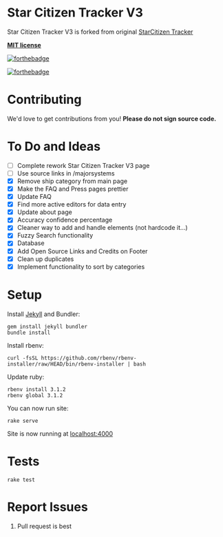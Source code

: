 # Star Citizen Tracker V3

Star Citizen Tracker V3 is forked from original [StarCitizen Tracker](https://starcitizentracker.github.io/)

[**MIT license**](https://github.com/starcitizentrackerv3/StarCitizenTrackerV3.github.io/blob/master/LICENSE.md)

[![forthebadge](https://forthebadge.com/images/badges/made-with-ruby.svg)](http://forthebadge.com)

[![forthebadge](https://forthebadge.com/images/badges/open-source.svg)](http://forthebadge.com)

# Contributing

We'd love to get contributions from you! **Please do not sign source code.**

# To Do and Ideas
- [ ] Complete rework Star Citizen Tracker V3 page
- [ ] Use source links in /majorsystems
- [x] Remove ship category from main page
- [x] Make the FAQ and Press pages prettier
- [x] Update FAQ
- [x] Find more active editors for data entry
- [x] Update about page
- [x] Accuracy confidence percentage
- [x] Cleaner way to add and handle elements (not hardcode it...)
- [x] Fuzzy Search functionality
- [x] Database
- [x] Add Open Source Links and Credits on Footer
- [x] Clean up duplicates
- [x] Implement functionality to sort by categories

# Setup

Install [Jekyll](https://jekyllrb.com/) and Bundler:

    gem install jekyll bundler
    bundle install

Install rbenv:

    curl -fsSL https://github.com/rbenv/rbenv-installer/raw/HEAD/bin/rbenv-installer | bash
    

Update ruby:

    rbenv install 3.1.2
    rbenv global 3.1.2

You can now run site:

    rake serve

Site is now running at [localhost:4000](http://localhost:4000)

# Tests

    rake test

# Report Issues
1. Pull request is best
